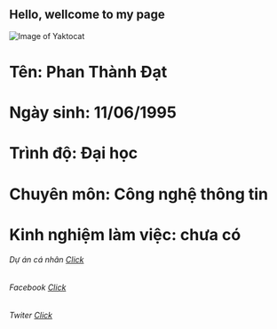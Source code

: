 ## Hello, wellcome to my page
![Image of Yaktocat](https://scontent.fvca1-2.fna.fbcdn.net/v/t1.0-9/49204535_1262819963884991_5087632608880230400_n.jpg?_nc_cat=101&_nc_oc=AQmXzmbqsirtN7Epe35WjYafi2jdB5vGVp7rOBTpQSaWSi5x2RZ4a5_SrV0tbAv4t0A&_nc_ht=scontent.fvca1-2.fna&oh=75c3cb365d0d088a6290fa6d1c989b37&oe=5D1291FA)



# Tên: Phan Thành Đạt
# Ngày sinh: 11/06/1995
# Trình độ: Đại học
# Chuyên môn: Công nghệ thông tin
# Kinh nghiệm làm việc: chưa có

###### Dự án cá nhân [Click](https://github.com/pthdat1995/1611020039-PhanThanhDat)
###### Facebook [Click](https://www.facebook.com/pthdat.95)
###### Twiter [Click](https://twitter.com/pthdat1995)
